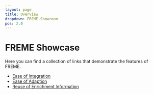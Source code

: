 ```yaml
---
layout: page
title: Overview
dropdown: FREME-Showroom
pos: 2.0
---
```


# FREME Showcase

Here you can find a collection of links that demonstrate the features of FREME.

 * [Ease of Integration](./ease-of-integration-html)
 * [Ease of Adaption](./ease-of-adaption.html)
 * [Reuse of Enrichment Information](./reuse-of-enrichment-information.html)